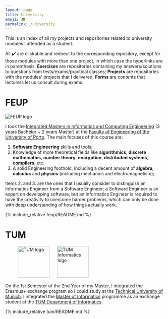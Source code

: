 ```yaml
---
layout: page
title: University
emoji: 🎓
permalink: /university
---
```


This is an index of all my projects and repositories related to university modules I attended as a student.

All ✔️ are clickable and redirect to the corresponding repository, except for those modules with more than one project, in which case the hyperlinks are in parenthesis.
**Exercises** are repositories containing my answers/solutions to questions from tests/exams/practical classes;
**Projects** are repositories with the modules' projects that I delivered;
**Forms** are contents that lecturers let us consult during exams.

# FEUP

<img class="center" style="max-width:300px" src="https://i.imgur.com/ncnfQND.jpg" alt="FEUP logo">

I took the [Integrated Masters in Informatics and Computing Engineering](https://sigarra.up.pt/feup/en/CUR_GERAL.CUR_VIEW?pv_curso_id=742&pv_ano_lectivo=2021) (3 years Bachelor + 2 years Master) at the [Faculty of Engineering of the University of Porto](https://sigarra.up.pt/feup/en/web_page.Inicial). The main focuses of this course are:

1. **Software Engineering** skills and tools;
2. Knowledge of more theoretical fields like **algorithmics**, **discrete mathematics**, **number theory**, **encryption**, **distributed systems**, **compilers**, etc.
3. A solid Engineering foothold, including a decent amount of **algebra**, **calculus** and **physics** (including mechanics and electromagnetism);

Items 2. and 3. are the ones that I usually consider to distinguish an Informatics Engineer from a Software Engineer; a Software Engineer is an expert on developing software, but an Informatics Engineer is required to have the creativity to overcome harder problems, which can only be done with deep understanding of how things actually work.

{% include_relative feup/README.md %}

# TUM

<figure>
<img style="height:100px; max-width: auto; width: auto;" src="https://upload.wikimedia.org/wikipedia/commons/4/4c/TU_Muenchen_Logo.svg" alt="TUM logo">
<img style="height:100px; max-width: auto; width: auto; margin-left: 20px;" src="https://upload.wikimedia.org/wikipedia/commons/9/9e/TUM_IN_Logo.svg" alt="TUM Informatics logo">
</figure>

On the 1st Semester of the 2nd Year of my Master, I integrated the Erasmus+ exchange program so I could study at the [Technical University of Munich](https://www.tum.de/en/). I integrated the [Master of Informatics](https://www.in.tum.de/en/in/for-prospective-students/masters-programs/informatics/) programme as an exchange student at the [TUM Department of Informatics](https://www.in.tum.de/en/in/cover-page/).

{% include_relative tum/README.md %}
